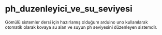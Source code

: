 # ph_duzenleyici_ve_su_seviyesi
Gömülü sistemler dersi için hazırlamış olduğum arduino uno kullanılarak otomatik olarak kovaya su alan ve suyun ph seviyesini düzenleyen sistemdir.
